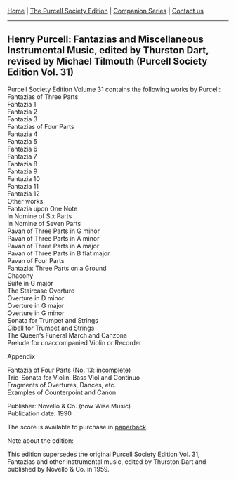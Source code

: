 [Home](/index.md)  |  [The Purcell Society Edition](/purcell-society-edition.md)  |  [Companion Series](/purcell-society-companion-series.md)  |  [Contact us](/contact-us.md)

***  

## Henry Purcell: Fantazias and Miscellaneous Instrumental Music, edited by Thurston Dart, revised by Michael Tilmouth (Purcell Society Edition Vol. 31)  
Purcell Society Edition Volume 31 contains the following works by Purcell:  
Fantazias of Three Parts  
Fantazia 1  
Fantazia 2  
Fantazia 3  
Fantazias of Four Parts  
Fantazia 4  
Fantazia 5  
Fantazia 6  
Fantazia 7  
Fantazia 8  
Fantazia 9  
Fantazia 10  
Fantazia 11  
Fantazia 12  
Other works  
Fantazia upon One Note  
In Nomine of Six Parts  
In Nomine of Seven Parts  
Pavan of Three Parts in G minor  
Pavan of Three Parts in A minor  
Pavan of Three Parts in A major  
Pavan of Three Parts in B flat major  
Pavan of Four Parts  
Fantazia: Three Parts on a Ground  
Chacony  
Suite in G major  
The Staircase Overture  
Overture in D minor  
Overture in G major  
Overture in G minor  
Sonata for Trumpet and Strings  
Cibell for Trumpet and Strings  
The Queen’s Funeral March and Canzona  
Prelude for unaccompanied Violin or Recorder  

Appendix  

Fantazia of Four Parts (No. 13: incomplete)  
Trio-Sonata for Violin, Bass Viol and Continuo  
Fragments of Overtures, Dances, etc.  
Examples of Counterpoint and Canon  

Publisher: Novello & Co. (now Wise Music)  
Publication date: 1990  

The score is available to purchase in [paperback](https://www.musicroom.com/product/musnov151031/henry-purcell-fantazias-and-miscellaneous-instrumental-music-orchestra.aspx).  

Note about the edition:  

This edition supersedes the original Purcell Society Edition Vol. 31, Fantazias and other instrumental music, edited by Thurston Dart and published by Novello & Co. in 1959.  

